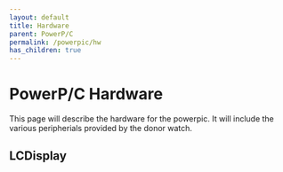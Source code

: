 ```yaml
---
layout: default
title: Hardware
parent: PowerP/C
permalink: /powerpic/hw
has_children: true
---
```


# PowerP/C Hardware
This page will describe the hardware for the powerpic. It will include the various peripherials provided by the donor watch.

## LCDisplay